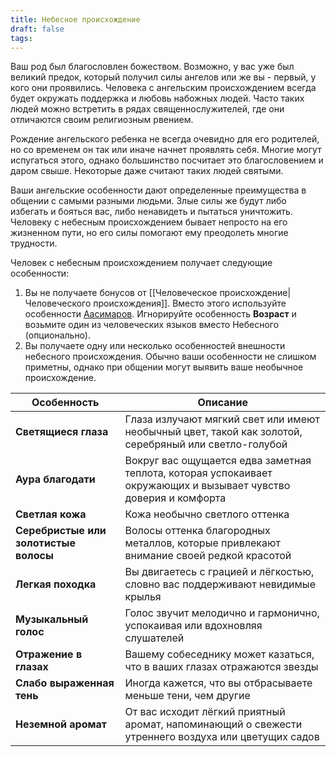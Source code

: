 ```yaml
---
title: Небесное происхождение
draft: false
tags:
---
```

Ваш род был благословлен божеством. Возможно, у вас уже был великий предок, который получил силы ангелов или же вы - первый, у кого они проявились. Человека с ангельским происхождением всегда будет окружать поддержка и любовь набожных людей. Часто таких людей можно встретить в рядах священнослужителей, где они отличаются своим религиозным рвением.

Рождение ангельского ребенка не всегда очевидно для его родителей, но со временем он так или иначе начнет проявлять себя. Многие могут испугаться этого, однако большинство посчитает это благословением и даром свыше. Некоторые даже считают таких людей святыми.

Ваши ангельские особенности дают определенные преимущества в общении с самыми разными людьми. Злые силы же будут либо избегать и бояться вас, либо ненавидеть и пытаться уничтожить. Человеку с небесным происхождением бывает непросто на его жизненном пути, но его силы помогают ему преодолеть многие трудности.

Человек с небесным происхождением получает следующие особенности:
1. Вы не получаете бонусов от [[Человеческое происхождение|Человеческого происхождения]]. Вместо этого используйте особенности [Аасимаров](https://dnd.su/race/161-aasimar/). Игнорируйте особенность **Возраст** и возьмите один из человеческих языков вместо Небесного (опционально).
2. Вы получаете одну или несколько особенностей внешности небесного происхождения. Обычно ваши особенности не слишком приметны, однако при общении могут выявить ваше необычное происхождение.

| Особенность                           | Описание                                                                                                         |
| ------------------------------------- | ---------------------------------------------------------------------------------------------------------------- |
| **Светящиеся глаза**                  | Глаза излучают мягкий свет или имеют необычный цвет, такой как золотой, серебряный или светло-голубой            |
| **Аура благодати**                    | Вокруг вас ощущается едва заметная теплота, которая успокаивает окружающих и вызывает чувство доверия и комфорта |
| **Светлая кожа**                      | Кожа необычно светлого оттенка                                                                                   |
| **Серебристые или золотистые волосы** | Волосы оттенка благородных металлов, которые привлекают внимание своей редкой красотой                           |
| **Легкая походка**                    | Вы двигаетесь с грацией и лёгкостью, словно вас поддерживают невидимые крылья                                    |
| **Музыкальный голос**                 | Голос звучит мелодично и гармонично, успокаивая или вдохновляя слушателей                                        |
| **Отражение в глазах**                | Вашему собеседнику может казаться, что в ваших глазах отражаются звезды                                          |
| **Слабо выраженная тень**             | Иногда кажется, что вы отбрасываете меньше тени, чем другие                                                      |
| **Неземной аромат**                   | От вас исходит лёгкий приятный аромат, напоминающий о свежести утреннего воздуха или цветущих садов              |
